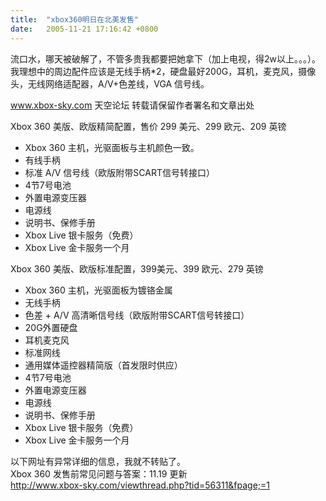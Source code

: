 ```yaml
---
title:  "xbox360明日在北美发售"
date:   2005-11-21 17:16:42 +0800
---
```


流口水，哪天被破解了，不管多贵我都要把她拿下（加上电视，得2w以上。。。）。我理想中的周边配件应该是无线手柄*2，硬盘最好200G，耳机，麦克风，摄像头，无线网络适配器，A/V+色差线，VGA 信号线。  

www.xbox-sky.com 天空论坛 转载请保留作者署名和文章出处  

Xbox 360 美版、欧版精简配置，售价 299 美元、299 欧元、209 英镑  

* Xbox 360 主机，光驱面板与主机颜色一致。  
* 有线手柄  
* 标准 A/V 信号线（欧版附带SCART信号转接口）  
* 4节7号电池  
* 外置电源变压器  
* 电源线  
* 说明书、保修手册  
* Xbox Live 银卡服务（免费）  
* Xbox Live 金卡服务一个月  

Xbox 360 美版、欧版标准配置，399美元、399 欧元、279 英镑  

* Xbox 360 主机，光驱面板为镀铬金属  
* 无线手柄  
* 色差 + A/V 高清晰信号线（欧版附带SCART信号转接口）  
* 20G外置硬盘  
* 耳机麦克风  
* 标准网线  
* 通用媒体遥控器精简版（首发限时供应）  
* 4节7号电池  
* 外置电源变压器  
* 电源线  
* 说明书、保修手册  
* Xbox Live 银卡服务（免费）  
* Xbox Live 金卡服务一个月  

以下网址有异常详细的信息，我就不转贴了。  
Xbox 360 发售前常见问题与答案：11.19 更新  
http://www.xbox-sky.com/viewthread.php?tid=56311&fpage;=1  

